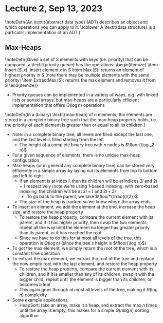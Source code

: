 # Lecture 2, Sep 13, 2023

\noteDefn{An \textit{abstract data type} (ADT) describes an object and which operations you can apply to it. \tcblower A \textit{data structure} is a particular implementation of an ADT.}

## Max-Heaps

\noteDefn{Given a set of $S$ elements with keys (i.e. priority) that can be compared, a \textit{priority queue} has the operations:
\begin{itemize}
	\item $\operatorname{Insert}(S, x)$: insert element $x$ in $S$
	\item $\operatorname{Max}(S)$: returns an element of highest priority in $S$ (note there may be multiple elements with the same priority)
	\item $\operatorname{ExtractMax}(S)$: returns the max element and removes it from $S$
\end{itemize}}

* Priority queues can be implemented in a variety of ways, e.g. with linked lists or sorted arrays, but max-heaps are a particularly efficient implementation that offers $\Theta(\log n)$ operations

\noteDefn{In a (binary) \textit{max-heap} of $n$ elements, the elements are stored in a complete binary tree such that the max-heap property holds, i.e. the priority of each element is greater than or equal to all its children.}

* Note: in a complete binary tree, all levels are filled except the last one, and the last level is filled starting from the left
	* The height of a complete binary tree with $n$ nodes is $\floor{\log _2 n}$
* For a given sequence of elements, there is no unique max-heap configuration
* Max-heaps (or in general any complete binary tree) can be stored very efficiently in a simple array by laying out its elements from top to bottom and left to right
	* If an element is at index $i$, then its children will be at indices $2i$ and $2i + 1$ respectively (note we're using 1-based indexing; with zero-based indexing, the children will be at $2i + 1$ and $2i + 2$)
		* To go back to the parent, we take $\floor*{\frac{i}{2}}$
	* The size of the heap is tracked so we know where the array ends
* To insert an element, we add the element at the end, increase the heap size, and restore the heap property
	* To restore the heap property, compare the current element with its parent, and if it has higher priority, then swap the two elements; repeat all the way until the element no longer has greater priority than its parent, or it has reached the root
	* Since we have to do this for at most all levels of the tree, this operation is $\Theta(\log n)$ (since the tree's height is $\floor{\log n}$)
* To get the max element, we simply return the root of the tree, which is a constant time operation
* To extract the max element, we extract the root of the tree and replace the now empty root with the last element, and restore the heap property
	* To restore the heap property, compare the current element with its children, and if it is smaller than any of its children, swap it with the bigger child; repeat until the element is bigger than its children, or becomes a leaf
	* This again goes through at most all levels of the tree, making it $\Theta(\log n)$ complexity
* Some example applications:
	* HeapSort: take an array, make it a heap, and extract the max $n$ times until the array is empty; this makes for a simple $\Theta(n\log n)$ sorting algorithm

